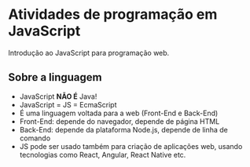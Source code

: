 # Atividades de programação em JavaScript

Introdução ao JavaScript para programação web.

## Sobre a linguagem

- JavaScript **NÃO É** Java!
- JavaScript = JS = EcmaScript
- É uma linguagem voltada para a web (Front-End e Back-End)
- Front-End: depende do navegador, depende de página HTML
- Back-End: depende da plataforma Node.js, depende de linha de comando
- JS pode ser usado também para criação de aplicações web, usando tecnologias como React, Angular, React Native etc.